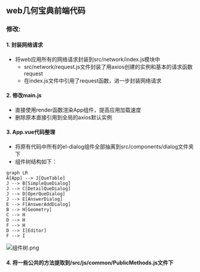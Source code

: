 ## web几何宝典前端代码
### 修改:
#### 1. 封装网络请求
- 将web应用所有的网络请求封装到src/network/index.js模块中
  - src/network/request.js文件封装了用axios创建的实例和基本的请求函数request
  - 在index.js文件中引用了request函数，进一步封装网络请求
#### 2. 修改main.js
- 直接使用render函数渲染App组件，提高应用加载速度
- 删除原本直接引用到全局的axios默认实例
#### 3. App.vue代码整理
- 将原有代码中所有的el-dialog组件全部抽离到src/components/dialog文件夹下
- 组件树结构如下：
```mermaid
graph LR
A[App] --> J[QueTable]
J --> B[SimpleQueDialog]
J --> C[DetailQueDialog]
J --> D[OperQueDialog]
J --> E[AnswerDialog]
E --> F[AnswerAddDialog]
B --> H[Geometry]
C --> H
D --> H
F --> H
D --> I[Editor]
F --> I
```
![组件树.png](https://i.loli.net/2021/08/12/4owGIMVjQcLbXET.png)
#### 4. 将一些公共的方法提取到/src/js/common/PublicMethods.js文件下
